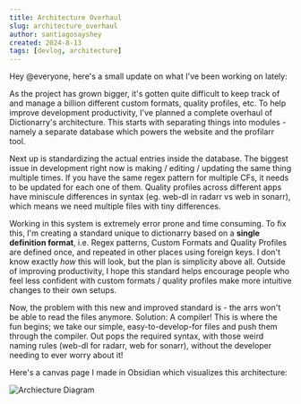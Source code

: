 ```yaml
---
title: Architecture Overhaul
slug: architecture_overhaul
author: santiagosayshey
created: 2024-8-13
tags: [devlog, architecture]
---
```


Hey @everyone, here's a small update on what I've been working on lately:

As the project has grown bigger, it's gotten quite difficult to keep track of and manage a billion different custom formats, quality profiles, etc. To help improve development productivity, I've planned a complete overhaul of Dictionarry's architecture. This starts with separating things into modules - namely a separate database which powers the website and the profilarr tool.

Next up is standardizing the actual entries inside the database. The biggest issue in development right now is making / editing / updating the same thing multiple times. If you have the same regex pattern for multiple CFs, it needs to be updated for each one of them. Quality profiles across different apps have miniscule differences in syntax (eg. web-dl in radarr vs web in sonarr), which means we need multiple files with tiny differences.

Working in this system is extremely error prone and time consuming. To fix this, I'm creating a standard unique to dictionarry based on a **single definition format**, i.e. Regex patterns, Custom Formats and Quality Profiles are defined once, and repeated in other places using foreign keys. I don't know exactly _how_ this will look, but the plan is simplicity above all. Outside of improving productivity, I hope this standard helps encourage people who feel less confident with custom formats / quality profiles make more intuitive changes to their own setups.

Now, the problem with this new and improved standard is - the arrs won't be able to read the files anymore. Solution: A compiler! This is where the fun begins; we take our simple, easy-to-develop-for files and push them through the compiler. Out pops the required syntax, with those weird naming rules (web-dl for radarr, web for sonarr), without the developer needing to ever worry about it!

Here's a canvas page I made in Obsidian which visualizes this architecture:

![Archiecture Diagram](https://i.imgur.com/HcXFNHU.png)
